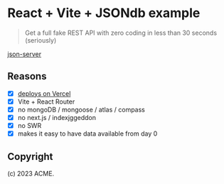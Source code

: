 # React + Vite + JSONdb example

> Get a full fake REST API with zero coding in less than 30 seconds (seriously)

[json-server](https://github.com/typicode/json-server)

## Reasons

- [x] [deploys on Vercel](https://vite-jsondb-template.vercel.app/)
- [x] Vite + React Router
- [x] no mongoDB / mongoose / atlas / compass
- [x] no next.js / indexjggeddon
- [x] no SWR
- [x] makes it easy to have data available from day 0

## Copyright

(c) 2023 ACME.